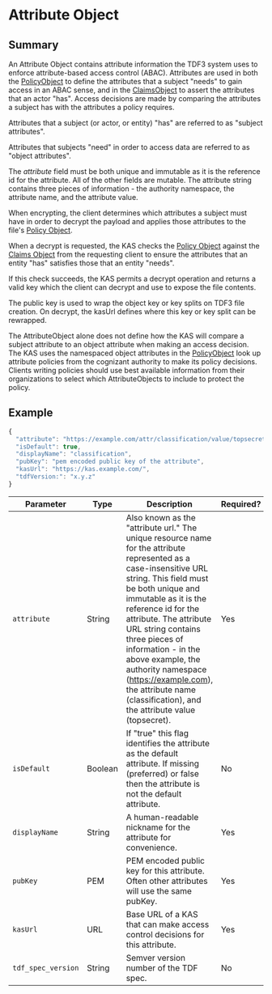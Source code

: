 # Attribute Object

## Summary
An Attribute Object contains attribute information the TDF3 system uses to enforce attribute-based access control (ABAC). Attributes are used in both the [PolicyObject](PolicyObject.md) to define the attributes that a subject "needs" to gain access in an ABAC sense, and in the [ClaimsObject](ClaimsObject.md) to assert the attributes that an actor "has".
Access decisions are made by comparing the attributes a subject has with the attributes a policy requires.

Attributes that a subject (or actor, or entity) "has" are referred to as "subject attributes".

Attributes that subjects "need" in order to access data are referred to as "object attributes".

The _attribute_ field must be both unique and immutable as it is the reference id for the attribute. All of the other fields are mutable. The attribute string contains three pieces of information - the authority namespace, the attribute name, and the attribute value.

When encrypting, the client determines which attributes a subject must have in order to decrypt the payload and applies those attributes to the file's [Policy Object](PolicyObject.md).

When a decrypt is requested, the KAS checks the [Policy Object](PolicyObject.md) against the [Claims Object](ClaimsObject.md) from the requesting client to 
ensure the attributes that an entity "has" satisfies those that an entity "needs".

If this check succeeds, the KAS permits a decrypt operation and returns a valid key which the client can decrypt and use to expose the file contents.

The public key is used to wrap the object key or key splits on TDF3 file creation. On decrypt, the kasUrl defines where this key or key split can be rewrapped.

The AttributeObject alone does not define how the KAS will compare a subject attribute to an object attribute when making an access decision.
The KAS uses the namespaced object attributes in the [PolicyObject](PolicyObject.md) look up attribute policies from the cognizant authority
to make its policy decisions. Clients writing policies should use best available information from their organizations to select which AttributeObjects to include to protect the policy.

## Example

```javascript
{
  "attribute": "https://example.com/attr/classification/value/topsecret",
  "isDefault": true,
  "displayName": "classification",
  "pubKey": "pem encoded public key of the attribute",
  "kasUrl": "https://kas.example.com/",
  "tdfVersion:": "x.y.z"
}
```

|Parameter|Type|Description|Required?|
|---|---|---|---|
|`attribute`|String|Also known as the "attribute url."  The unique resource name for the attribute represented as a case-insensitive URL string. This field must be both unique and immutable as it is the reference id for the attribute. The attribute URL string contains three pieces of information - in the above example, the authority namespace (https://example.com), the attribute name (classification), and the attribute value (topsecret). |Yes|
|`isDefault`|Boolean|If "true" this flag identifies the attribute as the default attribute. If missing (preferred) or false then the attribute is not the default attribute.|No|
|`displayName`|String|A human-readable nickname for the attribute for convenience.|Yes|
|`pubKey`|PEM|PEM encoded public key for this attribute. Often other attributes will use the same pubKey.|Yes|
|`kasUrl`|URL|Base URL of a KAS that can make access control decisions for this attribute.|Yes|
|`tdf_spec_version`|String|Semver version number of the TDF spec.|No|

